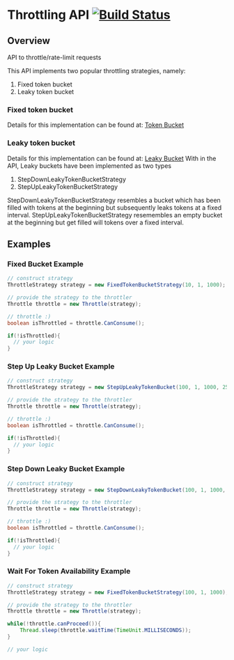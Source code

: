 # Throttling API [![Build Status](https://travis-ci.org/sudohippie/throttle.png)](https://travis-ci.org/sudohippie/throttle)

## Overview
API to throttle/rate-limit requests

This API implements two popular throttling strategies, namely:

1. Fixed token bucket
2. Leaky token bucket

### Fixed token bucket
Details for this implementation can be found at: [Token Bucket](http://en.wikipedia.org/wiki/Token_bucket) 

### Leaky token bucket
Details for this implementation can be found at: [Leaky Bucket](http://en.wikipedia.org/wiki/Leaky_bucket)
With in the API, Leaky buckets have been implemented as two types

1. StepDownLeakyTokenBucketStrategy
2. StepUpLeakyTokenBucketStrategy

StepDownLeakyTokenBucketStrategy resembles a bucket which has been filled with tokens at the beginning but subsequently leaks tokens at a fixed interval.
StepUpLeakyTokenBucketStrategy resemembles an empty bucket at the beginning but get filled will tokens over a fixed interval.

## Examples

### Fixed Bucket Example

```java
// construct strategy
ThrottleStrategy strategy = new FixedTokenBucketStrategy(10, 1, 1000);

// provide the strategy to the throttler
Throttle throttle = new Throttle(strategy);

// throttle :)
boolean isThrottled = throttle.CanConsume();

if(!isThrottled){ 
  // your logic
}
```

### Step Up Leaky Bucket Example
```java
// construct strategy
ThrottleStrategy strategy = new StepUpLeakyTokenBucket(100, 1, 1000, 25, 15, 1000);

// provide the strategy to the throttler
Throttle throttle = new Throttle(strategy);

// throttle :)
boolean isThrottled = throttle.CanConsume();

if(!isThrottled){ 
  // your logic
}
```

### Step Down Leaky Bucket Example
```java
// construct strategy
ThrottleStrategy strategy = new StepDownLeakyTokenBucket(100, 1, 1000, 25, 15, 1000);

// provide the strategy to the throttler
Throttle throttle = new Throttle(strategy);

// throttle :)
boolean isThrottled = throttle.CanConsume();

if(!isThrottled){ 
  // your logic
}
```

### Wait For Token Availability Example
```java
// construct strategy
ThrottleStrategy strategy = new FixedTokenBucketStrategy(100, 1, 1000);

// provide the strategy to the throttler
Throttle throttle = new Throttle(strategy);

while(!throttle.canProceed()){
    Thread.sleep(throttle.waitTime(TimeUnit.MILLISECONDS));
}

// your logic
```

